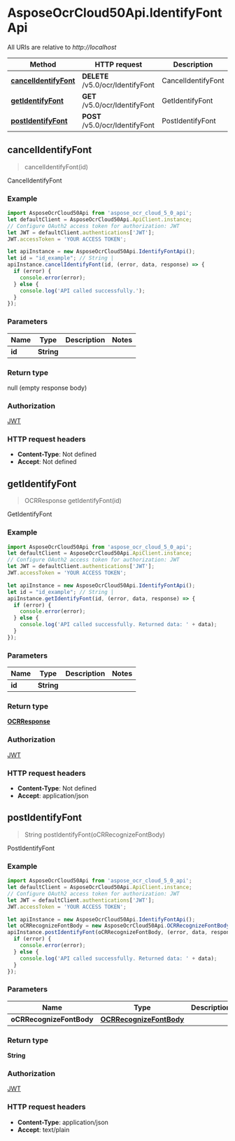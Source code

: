 # AsposeOcrCloud50Api.IdentifyFontApi

All URIs are relative to *http://localhost*

Method | HTTP request | Description
------------- | ------------- | -------------
[**cancelIdentifyFont**](IdentifyFontApi.md#cancelIdentifyFont) | **DELETE** /v5.0/ocr/IdentifyFont | CancelIdentifyFont
[**getIdentifyFont**](IdentifyFontApi.md#getIdentifyFont) | **GET** /v5.0/ocr/IdentifyFont | GetIdentifyFont
[**postIdentifyFont**](IdentifyFontApi.md#postIdentifyFont) | **POST** /v5.0/ocr/IdentifyFont | PostIdentifyFont



## cancelIdentifyFont

> cancelIdentifyFont(id)

CancelIdentifyFont

### Example

```javascript
import AsposeOcrCloud50Api from 'aspose_ocr_cloud_5_0_api';
let defaultClient = AsposeOcrCloud50Api.ApiClient.instance;
// Configure OAuth2 access token for authorization: JWT
let JWT = defaultClient.authentications['JWT'];
JWT.accessToken = 'YOUR ACCESS TOKEN';

let apiInstance = new AsposeOcrCloud50Api.IdentifyFontApi();
let id = "id_example"; // String | 
apiInstance.cancelIdentifyFont(id, (error, data, response) => {
  if (error) {
    console.error(error);
  } else {
    console.log('API called successfully.');
  }
});
```

### Parameters


Name | Type | Description  | Notes
------------- | ------------- | ------------- | -------------
 **id** | **String**|  | 

### Return type

null (empty response body)

### Authorization

[JWT](../README.md#JWT)

### HTTP request headers

- **Content-Type**: Not defined
- **Accept**: Not defined


## getIdentifyFont

> OCRResponse getIdentifyFont(id)

GetIdentifyFont

### Example

```javascript
import AsposeOcrCloud50Api from 'aspose_ocr_cloud_5_0_api';
let defaultClient = AsposeOcrCloud50Api.ApiClient.instance;
// Configure OAuth2 access token for authorization: JWT
let JWT = defaultClient.authentications['JWT'];
JWT.accessToken = 'YOUR ACCESS TOKEN';

let apiInstance = new AsposeOcrCloud50Api.IdentifyFontApi();
let id = "id_example"; // String | 
apiInstance.getIdentifyFont(id, (error, data, response) => {
  if (error) {
    console.error(error);
  } else {
    console.log('API called successfully. Returned data: ' + data);
  }
});
```

### Parameters


Name | Type | Description  | Notes
------------- | ------------- | ------------- | -------------
 **id** | **String**|  | 

### Return type

[**OCRResponse**](OCRResponse.md)

### Authorization

[JWT](../README.md#JWT)

### HTTP request headers

- **Content-Type**: Not defined
- **Accept**: application/json


## postIdentifyFont

> String postIdentifyFont(oCRRecognizeFontBody)

PostIdentifyFont

### Example

```javascript
import AsposeOcrCloud50Api from 'aspose_ocr_cloud_5_0_api';
let defaultClient = AsposeOcrCloud50Api.ApiClient.instance;
// Configure OAuth2 access token for authorization: JWT
let JWT = defaultClient.authentications['JWT'];
JWT.accessToken = 'YOUR ACCESS TOKEN';

let apiInstance = new AsposeOcrCloud50Api.IdentifyFontApi();
let oCRRecognizeFontBody = new AsposeOcrCloud50Api.OCRRecognizeFontBody(); // OCRRecognizeFontBody | 
apiInstance.postIdentifyFont(oCRRecognizeFontBody, (error, data, response) => {
  if (error) {
    console.error(error);
  } else {
    console.log('API called successfully. Returned data: ' + data);
  }
});
```

### Parameters


Name | Type | Description  | Notes
------------- | ------------- | ------------- | -------------
 **oCRRecognizeFontBody** | [**OCRRecognizeFontBody**](OCRRecognizeFontBody.md)|  | 

### Return type

**String**

### Authorization

[JWT](../README.md#JWT)

### HTTP request headers

- **Content-Type**: application/json
- **Accept**: text/plain

